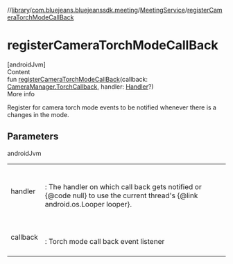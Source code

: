 //[library](../../../index.md)/[com.bluejeans.bluejeanssdk.meeting](../index.md)/[MeetingService](index.md)/[registerCameraTorchModeCallBack](register-camera-torch-mode-call-back.md)



# registerCameraTorchModeCallBack  
[androidJvm]  
Content  
fun [registerCameraTorchModeCallBack](register-camera-torch-mode-call-back.md)(callback: [CameraManager.TorchCallback](https://developer.android.com/reference/kotlin/android/hardware/camera2/CameraManager.TorchCallback.html), handler: [Handler](https://developer.android.com/reference/kotlin/android/os/Handler.html)?)  
More info  


Register for camera torch mode events to be notified whenever there is a changes in the mode.



## Parameters  
  
androidJvm  
  
| | |
|---|---|
| <a name="com.bluejeans.bluejeanssdk.meeting/MeetingService/registerCameraTorchModeCallBack/#android.hardware.camera2.CameraManager.TorchCallback#android.os.Handler?/PointingToDeclaration/"></a>handler| <a name="com.bluejeans.bluejeanssdk.meeting/MeetingService/registerCameraTorchModeCallBack/#android.hardware.camera2.CameraManager.TorchCallback#android.os.Handler?/PointingToDeclaration/"></a><br><br>: The handler on which call back gets notified or {@code null} to use the current thread's {@link android.os.Looper looper}.<br><br>|
| <a name="com.bluejeans.bluejeanssdk.meeting/MeetingService/registerCameraTorchModeCallBack/#android.hardware.camera2.CameraManager.TorchCallback#android.os.Handler?/PointingToDeclaration/"></a>callback| <a name="com.bluejeans.bluejeanssdk.meeting/MeetingService/registerCameraTorchModeCallBack/#android.hardware.camera2.CameraManager.TorchCallback#android.os.Handler?/PointingToDeclaration/"></a><br><br>: Torch mode call back event listener<br><br>|
  
  



